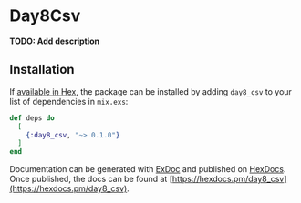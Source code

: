 # Day8Csv

**TODO: Add description**

## Installation

If [available in Hex](https://hex.pm/docs/publish), the package can be installed
by adding `day8_csv` to your list of dependencies in `mix.exs`:

```elixir
def deps do
  [
    {:day8_csv, "~> 0.1.0"}
  ]
end
```

Documentation can be generated with [ExDoc](https://github.com/elixir-lang/ex_doc)
and published on [HexDocs](https://hexdocs.pm). Once published, the docs can
be found at [https://hexdocs.pm/day8_csv](https://hexdocs.pm/day8_csv).

